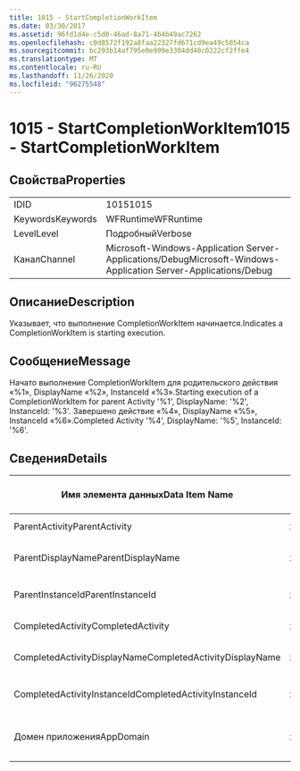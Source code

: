 ```yaml
---
title: 1015 - StartCompletionWorkItem
ms.date: 03/30/2017
ms.assetid: 96fd1d4e-c5d0-46ad-8a71-4b4b49ac7262
ms.openlocfilehash: c0d8572f192a8faa22327fd671cd9ea49c5054ca
ms.sourcegitcommit: bc293b14af795e0e999e3304dd40c0222cf2ffe4
ms.translationtype: MT
ms.contentlocale: ru-RU
ms.lasthandoff: 11/26/2020
ms.locfileid: "96275548"
---
```

# <a name="1015---startcompletionworkitem"></a><span data-ttu-id="06cbc-102">1015 - StartCompletionWorkItem</span><span class="sxs-lookup"><span data-stu-id="06cbc-102">1015 - StartCompletionWorkItem</span></span>

## <a name="properties"></a><span data-ttu-id="06cbc-103">Свойства</span><span class="sxs-lookup"><span data-stu-id="06cbc-103">Properties</span></span>  
  
|||  
|-|-|  
|<span data-ttu-id="06cbc-104">ID</span><span class="sxs-lookup"><span data-stu-id="06cbc-104">ID</span></span>|<span data-ttu-id="06cbc-105">1015</span><span class="sxs-lookup"><span data-stu-id="06cbc-105">1015</span></span>|  
|<span data-ttu-id="06cbc-106">Keywords</span><span class="sxs-lookup"><span data-stu-id="06cbc-106">Keywords</span></span>|<span data-ttu-id="06cbc-107">WFRuntime</span><span class="sxs-lookup"><span data-stu-id="06cbc-107">WFRuntime</span></span>|  
|<span data-ttu-id="06cbc-108">Level</span><span class="sxs-lookup"><span data-stu-id="06cbc-108">Level</span></span>|<span data-ttu-id="06cbc-109">Подробный</span><span class="sxs-lookup"><span data-stu-id="06cbc-109">Verbose</span></span>|  
|<span data-ttu-id="06cbc-110">Канал</span><span class="sxs-lookup"><span data-stu-id="06cbc-110">Channel</span></span>|<span data-ttu-id="06cbc-111">Microsoft-Windows-Application Server-Applications/Debug</span><span class="sxs-lookup"><span data-stu-id="06cbc-111">Microsoft-Windows-Application Server-Applications/Debug</span></span>|  
  
## <a name="description"></a><span data-ttu-id="06cbc-112">Описание</span><span class="sxs-lookup"><span data-stu-id="06cbc-112">Description</span></span>  

 <span data-ttu-id="06cbc-113">Указывает, что выполнение CompletionWorkItem начинается.</span><span class="sxs-lookup"><span data-stu-id="06cbc-113">Indicates a CompletionWorkItem is starting execution.</span></span>  
  
## <a name="message"></a><span data-ttu-id="06cbc-114">Сообщение</span><span class="sxs-lookup"><span data-stu-id="06cbc-114">Message</span></span>  

 <span data-ttu-id="06cbc-115">Начато выполнение CompletionWorkItem для родительского действия «%1», DisplayName «%2», InstanceId «%3».</span><span class="sxs-lookup"><span data-stu-id="06cbc-115">Starting execution of a CompletionWorkItem for parent Activity '%1', DisplayName: '%2', InstanceId: '%3'.</span></span> <span data-ttu-id="06cbc-116">Завершено действие «%4», DisplayName «%5», InstanceId «%6».</span><span class="sxs-lookup"><span data-stu-id="06cbc-116">Completed Activity '%4', DisplayName: '%5', InstanceId: '%6'.</span></span>  
  
## <a name="details"></a><span data-ttu-id="06cbc-117">Сведения</span><span class="sxs-lookup"><span data-stu-id="06cbc-117">Details</span></span>  
  
|<span data-ttu-id="06cbc-118">Имя элемента данных</span><span class="sxs-lookup"><span data-stu-id="06cbc-118">Data Item Name</span></span>|<span data-ttu-id="06cbc-119">Тип элемента данных</span><span class="sxs-lookup"><span data-stu-id="06cbc-119">Data Item Type</span></span>|<span data-ttu-id="06cbc-120">Описание</span><span class="sxs-lookup"><span data-stu-id="06cbc-120">Description</span></span>|  
|--------------------|--------------------|-----------------|  
|<span data-ttu-id="06cbc-121">ParentActivity</span><span class="sxs-lookup"><span data-stu-id="06cbc-121">ParentActivity</span></span>|<span data-ttu-id="06cbc-122">xs:string</span><span class="sxs-lookup"><span data-stu-id="06cbc-122">xs:string</span></span>|<span data-ttu-id="06cbc-123">Имя типа родительского действия.</span><span class="sxs-lookup"><span data-stu-id="06cbc-123">The type name of the parent activity.</span></span>|  
|<span data-ttu-id="06cbc-124">ParentDisplayName</span><span class="sxs-lookup"><span data-stu-id="06cbc-124">ParentDisplayName</span></span>|<span data-ttu-id="06cbc-125">xs:string</span><span class="sxs-lookup"><span data-stu-id="06cbc-125">xs:string</span></span>|<span data-ttu-id="06cbc-126">Отображаемое имя родительского действия.</span><span class="sxs-lookup"><span data-stu-id="06cbc-126">The display name of the parent activity.</span></span>|  
|<span data-ttu-id="06cbc-127">ParentInstanceId</span><span class="sxs-lookup"><span data-stu-id="06cbc-127">ParentInstanceId</span></span>|<span data-ttu-id="06cbc-128">xs:string</span><span class="sxs-lookup"><span data-stu-id="06cbc-128">xs:string</span></span>|<span data-ttu-id="06cbc-129">Идентификатор экземпляра родительского действия.</span><span class="sxs-lookup"><span data-stu-id="06cbc-129">The instance id of the parent activity.</span></span>|  
|<span data-ttu-id="06cbc-130">CompletedActivity</span><span class="sxs-lookup"><span data-stu-id="06cbc-130">CompletedActivity</span></span>|<span data-ttu-id="06cbc-131">xs:string</span><span class="sxs-lookup"><span data-stu-id="06cbc-131">xs:string</span></span>|<span data-ttu-id="06cbc-132">Имя типа завершенного действия.</span><span class="sxs-lookup"><span data-stu-id="06cbc-132">The type name of the completed activity.</span></span>|  
|<span data-ttu-id="06cbc-133">CompletedActivityDisplayName</span><span class="sxs-lookup"><span data-stu-id="06cbc-133">CompletedActivityDisplayName</span></span>|<span data-ttu-id="06cbc-134">xs:string</span><span class="sxs-lookup"><span data-stu-id="06cbc-134">xs:string</span></span>|<span data-ttu-id="06cbc-135">Отображаемое имя завершенного действия.</span><span class="sxs-lookup"><span data-stu-id="06cbc-135">The display name of the completed activity.</span></span>|  
|<span data-ttu-id="06cbc-136">CompletedActivityInstanceId</span><span class="sxs-lookup"><span data-stu-id="06cbc-136">CompletedActivityInstanceId</span></span>|<span data-ttu-id="06cbc-137">xs:string</span><span class="sxs-lookup"><span data-stu-id="06cbc-137">xs:string</span></span>|<span data-ttu-id="06cbc-138">Идентификатор экземпляра завершенного действия.</span><span class="sxs-lookup"><span data-stu-id="06cbc-138">The instance id of the completed activity.</span></span>|  
|<span data-ttu-id="06cbc-139">Домен приложения</span><span class="sxs-lookup"><span data-stu-id="06cbc-139">AppDomain</span></span>|<span data-ttu-id="06cbc-140">xs:string</span><span class="sxs-lookup"><span data-stu-id="06cbc-140">xs:string</span></span>|<span data-ttu-id="06cbc-141">Строка, возвращаемая AppDomain.CurrentDomain.FriendlyName.</span><span class="sxs-lookup"><span data-stu-id="06cbc-141">The string returned by AppDomain.CurrentDomain.FriendlyName.</span></span>|
